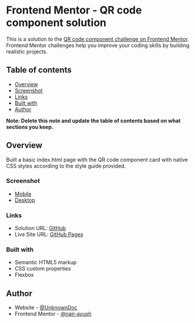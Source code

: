 # Frontend Mentor - QR code component solution

This is a solution to the [QR code component challenge on Frontend Mentor](https://www.frontendmentor.io/challenges/qr-code-component-iux_sIO_H). Frontend Mentor challenges help you improve your coding skills by building realistic projects.

## Table of contents

- [Overview](#overview)
- [Screenshot](#screenshot)
- [Links](#links)
- [Built with](#built-with)
- [Author](#author)

**Note: Delete this note and update the table of contents based on what sections you keep.**

## Overview

Built a basic index.html page with the QR code component card with native CSS styles according to the style guide provided.

### Screenshot

- [Mobile](./images/mobile-screenshot.jpg)
- [Desktop](./images/desktop-screenshot.jpg)

### Links

- Solution URL: [GitHub](https://github.com/nair-ayush/frontendmentor-qrcode)
- Live Site URL: [GitHub Pages](https://nair-ayush.github.io/frontendmentor-qrcode)

### Built with

- Semantic HTML5 markup
- CSS custom properties
- Flexbox

## Author

- Website - [@UnknownDoc](https://www.unknowndoc.in)
- Frontend Mentor - [@nair-ayush](https://www.frontendmentor.io/profile/nair-ayush)
